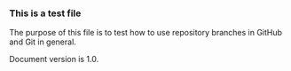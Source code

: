 ### This is a test file
The purpose of this file is to test how to use repository branches in GitHub and Git in general.

Document version is 1.0.
